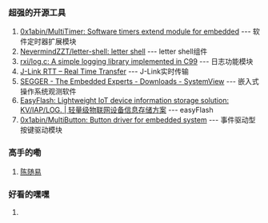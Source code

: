 ### 超强的开源工具
1. [0x1abin/MultiTimer: Software timers extend module for embedded](https://github.com/0x1abin/MultiTimer) --- 软件定时器扩展模块
2.  [NevermindZZT/letter-shell: letter shell](https://github.com/NevermindZZT/letter-shell?tab=readme-ov-file#%E7%A7%BB%E6%A4%8D%E8%AF%B4%E6%98%8E) --- letter shell组件
3.  [rxi/log.c: A simple logging library implemented in C99](https://github.com/rxi/log.c) --- 日志功能模块
4. [J-Link RTT – Real Time Transfer](https://www.segger.com/products/debug-probes/j-link/technology/about-real-time-transfer/) --- J-Link实时传输
5. [SEGGER - The Embedded Experts - Downloads - SystemView](https://www.segger.com/downloads/systemview/) --- 嵌入式操作系统观测软件
6. [EasyFlash: Lightweight IoT device information storage solution: KV/IAP/LOG. | 轻量级物联网设备信息存储方案](https://github.com/armink/EasyFlash) --- easyFlash
7. [0x1abin/MultiButton: Button driver for embedded system](https://github.com/0x1abin/MultiButton) --- 事件驱动型按键驱动模块
### 高手的嘞
1. [陈随易](https://chensuiyi.me/)

### 好看的嘿嘿
1. 